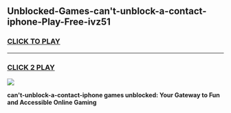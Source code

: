 
## Unblocked-Games-can't-unblock-a-contact-iphone-Play-Free-ivz51
<h3>
<a href="https://premium76.site?title=can't-unblock-a-contact-iphone&ref=21A">CLICK TO PLAY</a></h3>
<hr>

<h3>
<a href="https://premium76.site?title=can't-unblock-a-contact-iphone&ref=21A">CLICK 2 PLAY</a>
  
</h3>

<a href="https://premium76.site?title=can't-unblock-a-contact-iphone&ref=21A"><img src="https://clearcache.store/games.png"></a>


**can't-unblock-a-contact-iphone games unblocked: Your Gateway to Fun and Accessible Online Gaming**
